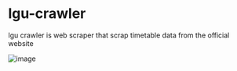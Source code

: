# lgu-crawler

lgu crawler is web scraper that scrap timetable data from the official website 

![image](https://github.com/Zain-ul-din/lgu-crawler/assets/78583049/f7880efe-f089-4b74-9c0e-9b89cb84b613)
